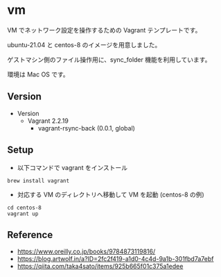 # vm

VM でネットワーク設定を操作するための Vagrant テンプレートです。

ubuntu-21.04 と centos-8 のイメージを用意しました。

ゲストマシン側のファイル操作用に、sync_folder 機能を利用しています。

環境は Mac OS です。

## Version

- Version
  - Vagrant 2.2.19
    - vagrant-rsync-back (0.0.1, global)

## Setup

- 以下コマンドで vagrant をインストール

```
brew install vagrant
```

- 対応する VM のディレクトリへ移動して VM を起動 (centos-8 の例)

```
cd centos-8
vagrant up
```

## Reference

- https://www.oreilly.co.jp/books/9784873119816/
- https://blog.artwolf.in/a?ID=2fc2f419-a1d0-4c4d-9a1b-301fbd7a7ebf
- https://qiita.com/taka4sato/items/925b665f01c375a1edee
